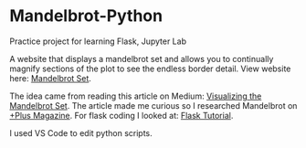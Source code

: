 # Mandelbrot-Python
Practice project for learning Flask, Jupyter Lab

A website that displays a mandelbrot set and allows you to continually magnify sections of the plot to see the endless border detail. View website here:
[Mandelbrot Set](https://rickapps.pythonanywhere.com).

The idea came from reading this article on Medium: [Visualizing the Mandelbrot Set](https://medium.com/swlh/visualizing-the-mandelbrot-set-using-python-50-lines-f6aa5a05cf0f).
The article made me curious so I researched Mandelbrot on [+Plus Magazine](https://plus.maths.org/content). For flask coding I looked at: [Flask Tutorial](https://code-maven.com/hello-world-with-flask-and-python).

I used VS Code to edit python scripts.
